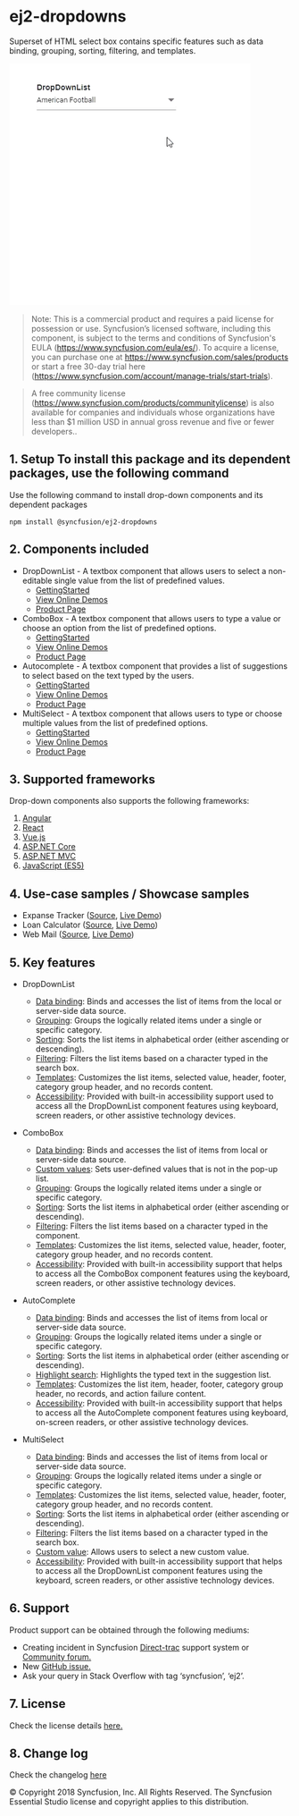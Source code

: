 # ej2-dropdowns

Superset of HTML select box contains specific features such as data binding, grouping, sorting, filtering, and templates.

![](ReadMe_Images/gif.gif)

>Note: This is a commercial product and requires a paid license for possession or use. Syncfusion’s licensed software, including this component, is subject to the terms and conditions of Syncfusion's EULA (https://www.syncfusion.com/eula/es/). To acquire a license, you can purchase one at https://www.syncfusion.com/sales/products or start a free 30-day trial here (https://www.syncfusion.com/account/manage-trials/start-trials).

>A free community license (https://www.syncfusion.com/products/communitylicense) is also available for companies and individuals whose organizations have less than $1 million USD in annual gross revenue and five or fewer developers..

## 1. Setup To install this package and its dependent packages, use the following command

Use the following command to install drop-down components and its dependent packages

```
npm install @syncfusion/ej2-dropdowns
```

## 2. Components included

* DropDownList - A textbox component that allows users to select a non-editable single value from the list of predefined values.
    * [GettingStarted](https://ej2.syncfusion.com/documentation/drop-down-list/getting-started.html?lang=typescript)
    * [View Online Demos](https://ej2.syncfusion.com/javascript/demos/#/material/dropdownlist)
    * [Product Page](https://www.syncfusion.com/products/javascript/dropdownlist)
* ComboBox - A textbox component that allows users to type a value or choose an option from the list of predefined options.
    * [GettingStarted](https://ej2.syncfusion.com/documentation/combo-box/getting-started.html?lang=typescript)
    * [View Online Demos](https://ej2.syncfusion.com/javascript/demos/#/material/combobox/default.html)
    * [Product Page](https://www.syncfusion.com/products/javascript/combobox)
* Autocomplete - A textbox component that provides a list of suggestions to select based on the text typed by the users.
    * [GettingStarted](https://ej2.syncfusion.com/documentation/auto-complete/getting-started.html?lang=typescript)
    * [View Online Demos](https://ej2.syncfusion.com/javascript/demos/#/material/autocomplete)
    * [Product Page](https://www.syncfusion.com/products/javascript/autocomplete)
* MultiSelect - A textbox component that allows users to type or choose multiple values from the list of predefined options.
    * [GettingStarted](https://ej2.syncfusion.com/documentation/multi-select/getting-started.html?lang=typescript)
    * [View Online Demos](https://ej2.syncfusion.com/javascript/demos/#/material/multiselect)
    * [Product Page](https://www.syncfusion.com/products/javascript/multiselect)

## 3. Supported frameworks

Drop-down components also supports the following frameworks: 
1.	[Angular](https://ej2.syncfusion.com/angular/demos/#/material)
2.	[React](https://ej2.syncfusion.com/react/demos/#/material)
3.	[Vue.js](https://ej2.syncfusion.com/vue/demos/#/material)
4.	[ASP.NET Core](https://aspdotnetcore.syncfusion.com)
5.	[ASP.NET MVC](http://aspnetmvc.syncfusion.com)
6.	[JavaScript (ES5)](https://ej2.syncfusion.com/javascript/demos/#/material)

## 4. Use-case samples / Showcase samples

* Expanse Tracker ([Source](https://github.com/syncfusion/ej2-showcase-ts-expensetracker), [Live Demo](https://ej2.syncfusion.com/showcase/typescript/expensetracker/?utm_source=npm&utm_campaign=dropdown#/dashboard))
* Loan Calculator ([Source](https://github.com/syncfusion/ej2-showcase-ts-loancalculator), [Live Demo](https://ej2.syncfusion.com/showcase/typescript/loancalculator/?utm_source=npm&utm_campaign=dropdwonlist#/default))
* Web Mail ([Source](https://github.com/syncfusion/ej2-showcase-ts-webmail), [Live Demo](https://ej2.syncfusion.com/showcase/typescript/webmail/#/home))

    
## 5. Key features
* DropDownList
    * [Data binding](https://ej2.syncfusion.com/demos/#/material/dropdownlist/data-binding.html): Binds and accesses the list of items from the local or server-side data source.
    * [Grouping](https://ej2.syncfusion.com/demos/#/material/dropdownlist/grouping-icon.html): Groups the logically related items under a single or specific category.
    * [Sorting](https://ej2.syncfusion.com/documentation/drop-down-list/api-dropDownList.html?lang=typescript#sortorder): Sorts the list items in alphabetical order (either ascending or descending).
    * [Filtering](https://ej2.syncfusion.com/demos/#/material/dropdownlist/filtering.html): Filters the list items based on a character typed in the search box.
    * [Templates](https://ej2.syncfusion.com/demos/#/material/dropdownlist/template.html): Customizes the list items, selected value, header, footer, category group header, and no records content.
    * [Accessibility](https://ej2.syncfusion.com/documentation/drop-down-list/accessibility.html?lang=typescript): Provided with built-in accessibility support used to access all the DropDownList component features using keyboard, screen readers, or other assistive technology devices.


* ComboBox
    * [Data binding](https://ej2.syncfusion.com/demos/#/material/combobox/databinding.html): Binds and accesses the list of items from local or server-side data source.
    * [Custom values](https://ej2.syncfusion.com/demos/#/material/combobox/custom-value.html): Sets user-defined values that is not in the pop-up list.
    * [Grouping](https://ej2.syncfusion.com/demos/#/material/combobox/grouping-icon.html): Groups the logically related items under a single or specific category.
    * [Sorting](https://ej2.syncfusion.com/documentation/combo-box/api-comboBox.html?lang=typescript#sortorder): Sorts the list items in alphabetical order (either ascending or descending).
    * [Filtering](https://ej2.syncfusion.com/demos/#/material/combobox/filtering.html): Filters the list items based on a character typed in the component.
    * [Templates](https://ej2.syncfusion.com/demos/#/material/combobox/template.html): Customizes the list items, selected value, header, footer, category group header, and no records content.
    * [Accessibility](https://ej2.syncfusion.com/documentation/combo-box/accessibility.html?lang=typescript): Provided with built-in accessibility support that helps to access all the ComboBox component features using the keyboard, screen readers, or other assistive technology devices.


* AutoComplete
    * [Data binding](https://ej2.syncfusion.com/demos/#/material/autocomplete/databinding.html): Binds and accesses the list of items from local or server-side data source.
    * [Grouping](https://ej2.syncfusion.com/demos/#/material/autocomplete/grouping-icon.html): Groups the logically related items under a single or specific category.
    * [Sorting](https://ej2.syncfusion.com/documentation/auto-complete/api-autoComplete.html?lang=typescript#sortorder): Sorts the list items in alphabetical order (either ascending or descending).
    * [Highlight search](https://ej2.syncfusion.com/demos/#/material/autocomplete/highlight.html): Highlights the typed text in the suggestion list.
    * [Templates](https://ej2.syncfusion.com/demos/#/material/autocomplete/template.html): Customizes the list item, header, footer, category group header, no records, and action failure content.
    * [Accessibility](https://ej2.syncfusion.com/documentation/auto-complete/accessibility.html?lang=typescript): Provided with built-in accessibility support that helps to access all the AutoComplete component features using keyboard, on-screen readers, or other assistive technology devices.


* MultiSelect
    * [Data binding](https://ej2.syncfusion.com/demos/#/material/multiselect/data-binding.html): Binds and accesses the list of items from local or server-side data source.
    * [Grouping](https://ej2.syncfusion.com/demos/#/material/multiselect/grouping-icon.html): Groups the logically related items under a single or specific category.
    * [Templates](https://ej2.syncfusion.com/demos/#/material/multiselect/template.html): Customizes the list items, selected value, header, footer, category group header, and     no records content.
    * [Sorting](https://ej2.syncfusion.com/documentation/multi-select/api-multiSelect.html?lang=typescript#sortorder): Sorts the list items in alphabetical order (either ascending or descending).
    * [Filtering](https://ej2.syncfusion.com/demos/#/material/multiselect/filtering.html): Filters the list items based on a character typed in the search box.
    * [Custom value](https://ej2.syncfusion.com/demos/#/material/multiselect/custom-value.html): Allows users to select a new custom value.
    * [Accessibility](https://ej2.syncfusion.com/documentation/multi-select/accessibility.html?lang=typescript): Provided with built-in accessibility support that helps to access all the      DropDownList component features using the keyboard, screen readers, or other assistive technology devices.


## 6. Support
Product support can be obtained through the following mediums:
* Creating incident in Syncfusion [Direct-trac](https://www.syncfusion.com/support/directtrac/incidents?utm_source=npm&utm_campaign=dropdwon) support system or [Community forum.](https://www.syncfusion.com/forums/essential-js2?utm_source=npm&utm_campaign=dropdwon)
* New [GitHub issue.](https://github.com/syncfusion/ej2-dropdowns/issues/new)
* Ask your query in Stack Overflow with tag ‘syncfusion’, ‘ej2’.

 
## 7. License 
Check the license details [here.](https://github.com/syncfusion/ej2/blob/master/license?utm_source=npm&utm_campaign=dropdown)

## 8. Change log 
 Check the changelog [here](https://github.com/syncfusion/ej2-dropdowns/blob/master/CHANGELOG.md)
 
© Copyright 2018 Syncfusion, Inc. All Rights Reserved. The Syncfusion Essential Studio license and copyright applies to this distribution.